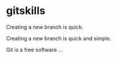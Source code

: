 # gitskills

Creating a new branch is quick.

Creating a new branch is quick and simple.

Git is a free software ...